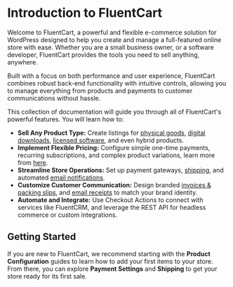 # Introduction to FluentCart

Welcome to FluentCart, a powerful and flexible e-commerce solution for WordPress designed to help you create and manage a full-featured online store with ease. Whether you are a small business owner, or a software developer, FluentCart provides the tools you need to sell anything, anywhere.

Built with a focus on both performance and user experience, FluentCart combines robust back-end functionality with intuitive controls, allowing you to manage everything from products and payments to customer communications without hassle.

This collection of documentation will guide you through all of FluentCart's powerful features. You will learn how to:

* **Sell Any Product Type:** Create listings for [physical goods](/guide/product-types-creation/creating-physical-products.md), [digital downloads](/guide/product-types-creation/creating-digital-products.md), [licensed software](/guide/product-types-creation/creating-digital-products-with-licenses.md), and even hybrid products.
* **Implement Flexible Pricing:** Configure simple one-time payments, recurring subscriptions, and complex product variations, learn more from [here](/guide/product-types-creation/configuring-product-pricing.md). 
* **Streamline Store Operations:** Set up payment gateways, [shipping](/guide/shipping/), and automated [email notifications](/guide/settings-configuration/email-configuration/index.md).
* **Customize Customer Communication:** Design branded [invoices & packing slips](/guide/settings-configuration/invoice-packing-settings), and [email receipts](/guide/settings-configuration/email-configuration/configuring-email-notification.md) to match your brand identity.
* **Automate and Integrate:** Use Checkout Actions to connect with services like FluentCRM, and leverage the REST API for headless commerce or custom integrations.

## Getting Started

If you are new to FluentCart, we recommend starting with the **Product Configuration** guides to learn how to add your first items to your store. From there, you can explore **Payment Settings** and **Shipping** to get your store ready for its first sale.